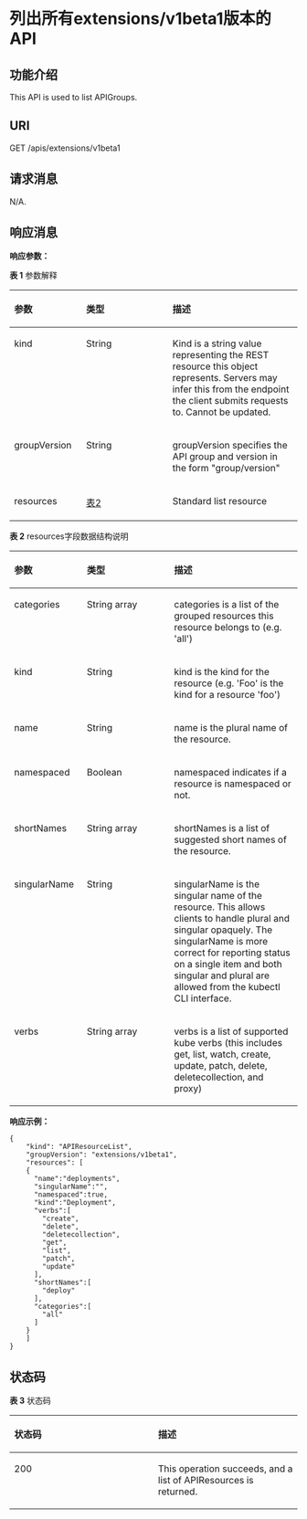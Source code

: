 # 列出所有extensions/v1beta1版本的API<a name="cci_02_3118"></a>

## 功能介绍<a name="section6584238"></a>

This API is used to list APIGroups.

## URI<a name="section59258146"></a>

GET /apis/extensions/v1beta1

## 请求消息<a name="section63561270"></a>

N/A.

## 响应消息<a name="section35180523"></a>

**响应参数：**

**表 1**  参数解释

<a name="d0e46429"></a>
<table><thead align="left"><tr id="row40015383"><th class="cellrowborder" valign="top" width="25%" id="mcps1.2.4.1.1"><p id="p20020594"><a name="p20020594"></a><a name="p20020594"></a>参数</p>
</th>
<th class="cellrowborder" valign="top" width="30%" id="mcps1.2.4.1.2"><p id="p11055393"><a name="p11055393"></a><a name="p11055393"></a>类型</p>
</th>
<th class="cellrowborder" valign="top" width="45%" id="mcps1.2.4.1.3"><p id="p23071629"><a name="p23071629"></a><a name="p23071629"></a>描述</p>
</th>
</tr>
</thead>
<tbody><tr id="row56862621"><td class="cellrowborder" valign="top" width="25%" headers="mcps1.2.4.1.1 "><p id="p42469561"><a name="p42469561"></a><a name="p42469561"></a>kind</p>
</td>
<td class="cellrowborder" valign="top" width="30%" headers="mcps1.2.4.1.2 "><p id="p17482442"><a name="p17482442"></a><a name="p17482442"></a>String</p>
</td>
<td class="cellrowborder" valign="top" width="45%" headers="mcps1.2.4.1.3 "><p id="p6791736"><a name="p6791736"></a><a name="p6791736"></a>Kind is a string value representing the REST resource this object represents. Servers may infer this from the endpoint the client submits requests to. Cannot be updated.</p>
</td>
</tr>
<tr id="row61125629"><td class="cellrowborder" valign="top" width="25%" headers="mcps1.2.4.1.1 "><p id="p52228929"><a name="p52228929"></a><a name="p52228929"></a>groupVersion</p>
</td>
<td class="cellrowborder" valign="top" width="30%" headers="mcps1.2.4.1.2 "><p id="p2684820"><a name="p2684820"></a><a name="p2684820"></a>String</p>
</td>
<td class="cellrowborder" valign="top" width="45%" headers="mcps1.2.4.1.3 "><p id="p16143905"><a name="p16143905"></a><a name="p16143905"></a>groupVersion specifies the API group and version in the form "group/version"</p>
</td>
</tr>
<tr id="row11077420"><td class="cellrowborder" valign="top" width="25%" headers="mcps1.2.4.1.1 "><p id="p24855808"><a name="p24855808"></a><a name="p24855808"></a>resources</p>
</td>
<td class="cellrowborder" valign="top" width="30%" headers="mcps1.2.4.1.2 "><p id="p54561"><a name="p54561"></a><a name="p54561"></a><a href="#d0e46479">表2</a></p>
</td>
<td class="cellrowborder" valign="top" width="45%" headers="mcps1.2.4.1.3 "><p id="p39775015"><a name="p39775015"></a><a name="p39775015"></a>Standard list resource</p>
</td>
</tr>
</tbody>
</table>

**表 2**  resources字段数据结构说明

<a name="d0e46479"></a>
<table><thead align="left"><tr id="row1004086"><th class="cellrowborder" valign="top" width="25.252525252525253%" id="mcps1.2.4.1.1"><p id="p14222151"><a name="p14222151"></a><a name="p14222151"></a>参数</p>
</th>
<th class="cellrowborder" valign="top" width="30.303030303030305%" id="mcps1.2.4.1.2"><p id="p11143584"><a name="p11143584"></a><a name="p11143584"></a>类型</p>
</th>
<th class="cellrowborder" valign="top" width="44.44444444444445%" id="mcps1.2.4.1.3"><p id="p30215146"><a name="p30215146"></a><a name="p30215146"></a>描述</p>
</th>
</tr>
</thead>
<tbody><tr id="row31507789"><td class="cellrowborder" valign="top" width="25.252525252525253%" headers="mcps1.2.4.1.1 "><p id="p1994096"><a name="p1994096"></a><a name="p1994096"></a>categories</p>
</td>
<td class="cellrowborder" valign="top" width="30.303030303030305%" headers="mcps1.2.4.1.2 "><p id="p27304059"><a name="p27304059"></a><a name="p27304059"></a>String array</p>
</td>
<td class="cellrowborder" valign="top" width="44.44444444444445%" headers="mcps1.2.4.1.3 "><p id="p64145175"><a name="p64145175"></a><a name="p64145175"></a>categories is a list of the grouped resources this resource belongs to (e.g. 'all')</p>
</td>
</tr>
<tr id="row40435667"><td class="cellrowborder" valign="top" width="25.252525252525253%" headers="mcps1.2.4.1.1 "><p id="p54063562"><a name="p54063562"></a><a name="p54063562"></a>kind</p>
</td>
<td class="cellrowborder" valign="top" width="30.303030303030305%" headers="mcps1.2.4.1.2 "><p id="p17072422"><a name="p17072422"></a><a name="p17072422"></a>String</p>
</td>
<td class="cellrowborder" valign="top" width="44.44444444444445%" headers="mcps1.2.4.1.3 "><p id="p40688975"><a name="p40688975"></a><a name="p40688975"></a>kind is the kind for the resource (e.g. 'Foo' is the kind for a resource 'foo')</p>
</td>
</tr>
<tr id="row30656460"><td class="cellrowborder" valign="top" width="25.252525252525253%" headers="mcps1.2.4.1.1 "><p id="p145298"><a name="p145298"></a><a name="p145298"></a>name</p>
</td>
<td class="cellrowborder" valign="top" width="30.303030303030305%" headers="mcps1.2.4.1.2 "><p id="p11769177"><a name="p11769177"></a><a name="p11769177"></a>String</p>
</td>
<td class="cellrowborder" valign="top" width="44.44444444444445%" headers="mcps1.2.4.1.3 "><p id="p13779272"><a name="p13779272"></a><a name="p13779272"></a>name is the plural name of the resource.</p>
</td>
</tr>
<tr id="row56904591"><td class="cellrowborder" valign="top" width="25.252525252525253%" headers="mcps1.2.4.1.1 "><p id="p45869134"><a name="p45869134"></a><a name="p45869134"></a>namespaced</p>
</td>
<td class="cellrowborder" valign="top" width="30.303030303030305%" headers="mcps1.2.4.1.2 "><p id="p24412362"><a name="p24412362"></a><a name="p24412362"></a>Boolean</p>
</td>
<td class="cellrowborder" valign="top" width="44.44444444444445%" headers="mcps1.2.4.1.3 "><p id="p31244266"><a name="p31244266"></a><a name="p31244266"></a>namespaced indicates if a resource is namespaced or not.</p>
</td>
</tr>
<tr id="row12762939"><td class="cellrowborder" valign="top" width="25.252525252525253%" headers="mcps1.2.4.1.1 "><p id="p27165133"><a name="p27165133"></a><a name="p27165133"></a>shortNames</p>
</td>
<td class="cellrowborder" valign="top" width="30.303030303030305%" headers="mcps1.2.4.1.2 "><p id="p52892151"><a name="p52892151"></a><a name="p52892151"></a>String array</p>
</td>
<td class="cellrowborder" valign="top" width="44.44444444444445%" headers="mcps1.2.4.1.3 "><p id="p56405858"><a name="p56405858"></a><a name="p56405858"></a>shortNames is a list of suggested short names of the resource.</p>
</td>
</tr>
<tr id="row37890679"><td class="cellrowborder" valign="top" width="25.252525252525253%" headers="mcps1.2.4.1.1 "><p id="p49246182"><a name="p49246182"></a><a name="p49246182"></a>singularName</p>
</td>
<td class="cellrowborder" valign="top" width="30.303030303030305%" headers="mcps1.2.4.1.2 "><p id="p29517801"><a name="p29517801"></a><a name="p29517801"></a>String</p>
</td>
<td class="cellrowborder" valign="top" width="44.44444444444445%" headers="mcps1.2.4.1.3 "><p id="p42131689"><a name="p42131689"></a><a name="p42131689"></a>singularName is the singular name of the resource. This allows clients to handle plural and singular opaquely. The singularName is more correct for reporting status on a single item and both singular and plural are allowed from the kubectl CLI interface.</p>
</td>
</tr>
<tr id="row43640883"><td class="cellrowborder" valign="top" width="25.252525252525253%" headers="mcps1.2.4.1.1 "><p id="p45250616"><a name="p45250616"></a><a name="p45250616"></a>verbs</p>
</td>
<td class="cellrowborder" valign="top" width="30.303030303030305%" headers="mcps1.2.4.1.2 "><p id="p41421294"><a name="p41421294"></a><a name="p41421294"></a>String array</p>
</td>
<td class="cellrowborder" valign="top" width="44.44444444444445%" headers="mcps1.2.4.1.3 "><p id="p66790524"><a name="p66790524"></a><a name="p66790524"></a>verbs is a list of supported kube verbs (this includes get, list, watch, create, update, patch, delete, deletecollection, and proxy)</p>
</td>
</tr>
</tbody>
</table>

**响应示例：**

```
{
    "kind": "APIResourceList",
    "groupVersion": "extensions/v1beta1",
    "resources": [
    {
      "name":"deployments",
      "singularName":"",
      "namespaced":true,
      "kind":"Deployment",
      "verbs":[
        "create",
        "delete",
        "deletecollection",
        "get",
        "list",
        "patch",
        "update"
      ],
      "shortNames":[
        "deploy"
      ],
      "categories":[
        "all"
      ]
    }
    ]
}
```

## 状态码<a name="section48189259"></a>

**表 3**  状态码

<a name="d0e46580"></a>
<table><thead align="left"><tr id="row39403018"><th class="cellrowborder" valign="top" width="50%" id="mcps1.2.3.1.1"><p id="p37527853"><a name="p37527853"></a><a name="p37527853"></a>状态码</p>
</th>
<th class="cellrowborder" valign="top" width="50%" id="mcps1.2.3.1.2"><p id="p19857290"><a name="p19857290"></a><a name="p19857290"></a>描述</p>
</th>
</tr>
</thead>
<tbody><tr id="row64936647"><td class="cellrowborder" valign="top" width="50%" headers="mcps1.2.3.1.1 "><p id="p25377036"><a name="p25377036"></a><a name="p25377036"></a>200</p>
</td>
<td class="cellrowborder" valign="top" width="50%" headers="mcps1.2.3.1.2 "><p id="p42274050"><a name="p42274050"></a><a name="p42274050"></a>This operation succeeds, and a list of APIResources is returned.</p>
</td>
</tr>
</tbody>
</table>

